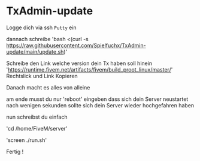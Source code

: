 # TxAdmin-update

Logge dich via ssh ```Putty``` ein

dannach schreibe 'bash <(curl -s https://raw.githubusercontent.com/Spielfuchx/TxAdmin-update/main/update.sh)'

Schreibe den Link welche version dein Tx haben soll hinein 'https://runtime.fivem.net/artifacts/fivem/build_proot_linux/master/' Rechtslick und Link Kopieren

Danach macht es alles von alleine

am ende musst du nur 'reboot' eingeben dass sich dein Server neustartet nach wenigen sekunden sollte sich dein Server wieder hochgefahren haben

nun schreibst du einfach

'cd /home/FiveM/server'

'screen ./run.sh'

Fertig !
